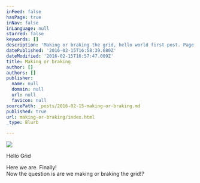 ```yaml
---
inFeed: false
hasPage: true
inNav: false
inLanguage: null
starred: false
keywords: []
description: 'Making or braking the grid, hello world first post. Page title and description '
datePublished: '2016-02-15T16:58:39.680Z'
dateModified: '2016-02-15T16:57:47.009Z'
title: Making or braking
author: []
authors: []
publisher:
  name: null
  domain: null
  url: null
  favicon: null
sourcePath: _posts/2016-02-15-making-or-braking.md
published: true
url: making-or-braking/index.html
_type: Blurb

---
```

![](https://the-grid-user-content.s3-us-west-2.amazonaws.com/4816d376-7af0-4e24-a9c3-5a99e4c423ec.jpg)

Hello Grid 

Here we are. Finally!   
Now the question is are we making or braking the grid!?
